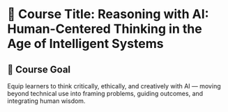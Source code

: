 # 📘 Course Title: Reasoning with AI: Human-Centered Thinking in the Age of Intelligent Systems

## 🎯 Course Goal

Equip learners to think critically, ethically, and creatively with AI — moving beyond technical use into framing problems, guiding outcomes, and integrating human wisdom.
